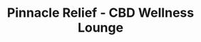 ---
title: "Pinnacle Relief - CBD Wellness Lounge"
url: /sylva/pinnacle-relief-cbd-wellness-lounge/
shop: shop
---